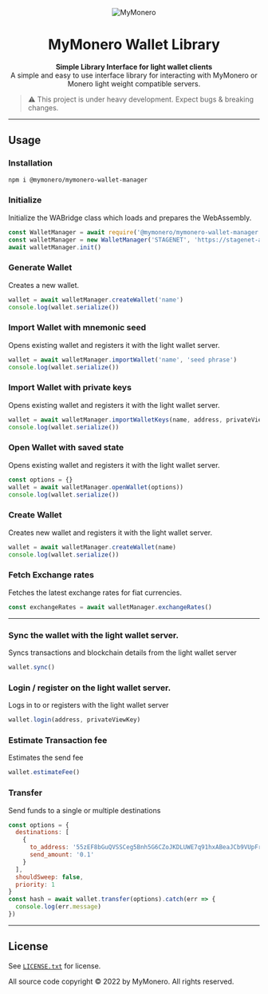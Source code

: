 <p align="center">
  <img alt="MyMonero" src="https://user-images.githubusercontent.com/1645428/146000939-b06f8fd3-9ed2-4a5e-bdd6-3981281dde9c.png">
</p>

<h1 align="center">MyMonero Wallet Library</h1>

<div align="center">
  <strong>Simple Library Interface for light wallet clients</strong><br>
  A simple and easy to use interface library for interacting with MyMonero or Monero light weight compatible servers.<br>
</div>

> :warning: This project is under heavy development. Expect bugs & breaking changes.

-----

## Usage

### Installation

```bash
npm i @mymonero/mymonero-wallet-manager
```

### Initialize

Initialize the WABridge class which loads and prepares the WebAssembly.

```js
const WalletManager = await require('@mymonero/mymonero-wallet-manager')({})
const walletManager = new WalletManager('STAGENET', 'https://stagenet-api.mymonero.rtfm.net')
await walletManager.init()
```

### Generate Wallet

Creates a new wallet.

```js
wallet = await walletManager.createWallet('name')
console.log(wallet.serialize())
```

### Import Wallet with mnemonic seed

Opens existing wallet and registers it with the light wallet server.

```js
wallet = await walletManager.importWallet('name', 'seed phrase')
console.log(wallet.serialize())
```

### Import Wallet with private keys

Opens existing wallet and registers it with the light wallet server.

```js
wallet = await walletManager.importWalletKeys(name, address, privateViewKey, privateSpendKey)
console.log(wallet.serialize())
```

### Open Wallet with saved state

Opens existing wallet and registers it with the light wallet server.

```js
const options = {}
wallet = await walletManager.openWallet(options))
console.log(wallet.serialize())
```

### Create Wallet

Creates new wallet and registers it with the light wallet server.

```js
wallet = await walletManager.createWallet(name)
console.log(wallet.serialize())
```

### Fetch Exchange rates

Fetches the latest exchange rates for fiat currencies.

```js
const exchangeRates = await walletManager.exchangeRates()
```
-----

### Sync the wallet with the light wallet server.

Syncs transactions and blockchain details from the light wallet server

```js
wallet.sync()
```

### Login / register on the light wallet server.

Logs in to or registers with the light wallet server

```js
wallet.login(address, privateViewKey)
```

### Estimate Transaction fee

Estimates the send fee

```js
wallet.estimateFee()
```

### Transfer

Send funds to a single or multiple destinations

```js
const options = {
  destinations: [
    { 
      to_address: '55zEF8bGuQVSSCeg5Bnh5G6CZoJKDLUWE7q91hxABeaJCb9VUpFrKro6np9tuHEG1uMM1st9b2xJDa7pgTBRRkvu7p3Y9U5', 
      send_amount: '0.1' 
    }
  ],
  shouldSweep: false,
  priority: 1
}
const hash = await wallet.transfer(options).catch(err => {
  console.log(err.message)
})
```
-----

## License

See [`LICENSE.txt`](LICENSE.txt) for license.

All source code copyright © 2022 by MyMonero. All rights reserved.